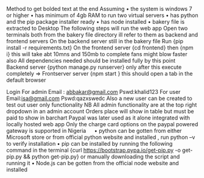 Method to get bolded text at the end 
Assuming 
•	the system is windows 7 or higher
•	has minimum of 4gb RAM to run two virtual servers
•	has python and the pip package installer ready
•	has node installed 
•	bakery file is extracted to Desktop
The following steps will run the web app 
Open two terminals both from the bakery file directory ill refer to them as backend and frontend servers
On the backend server still in the bakery file Run {pip install -r requirements.txt}
On the frontend server {cd frontend} then {npm i} this will take abt 10mns and 150mb to complete fans might blow faster also 
All dependencies needed should be installed fully by this point 
Backend server {python manage.py runserver} only after this execute completely =>
Frontserver server {npm start } this should open a tab in the default browser

Login 
For admin 
	Email : abbakar@gmail.com
	Pswd:khalid123
For user 
	Email:isa@gmail.com
	Pswd:qazxswedc
Also a new user can be created to test out user only functionality 
NB
All admin functionality are at the top right dropdown in an admin account 
Orders place will show in table but must be paid to show in barchart
Paypal was later used as it alone integrated with locally hosted web app 
Only the charge card options on the paypal powered gateway is supported in Nigeria 
 
•	python can be gotten from either Microsoft store or from official python website and installed , run python –v  to verify installation 
•	pip can be installed by running the following command in the terminal {curl https://bootstrap.pypa.io/get-pip.py -o get-pip.py && python get-pip.py} or manually downloading the script and running it 
•	Node.js can be gotten from the official node website and installed 
